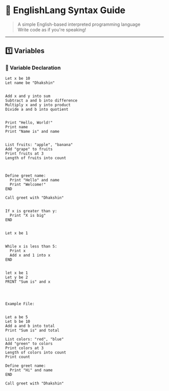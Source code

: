 # 📝 EnglishLang Syntax Guide

> A simple English-based interpreted programming language  
> Write code as if you're speaking!

---

## 1️⃣ Variables

### 🧠 Variable Declaration

```english
Let x be 10
Let name be "Dhakshin"


Add x and y into sum
Subtract a and b into difference
Multiply x and y into product
Divide a and b into quotient


Print "Hello, World!"
Print name
Print "Name is" and name


List fruits: "apple", "banana"
Add "grape" to fruits
Print fruits at 3
Length of fruits into count



Define greet name:
  Print "Hello" and name
  Print "Welcome!"
END

Call greet with "Dhakshin"


If x is greater than y:
  Print "X is big"
END


Let x be 1


While x is less than 5:
  Print x
  Add x and 1 into x
END


let x be 1
Let y be 2
PRINT "Sum is" and x




Example File:


Let a be 5
Let b be 10
Add a and b into total
Print "Sum is" and total

List colors: "red", "blue"
Add "green" to colors
Print colors at 3
Length of colors into count
Print count

Define greet name:
  Print "Hi" and name
END

Call greet with "Dhakshin"
